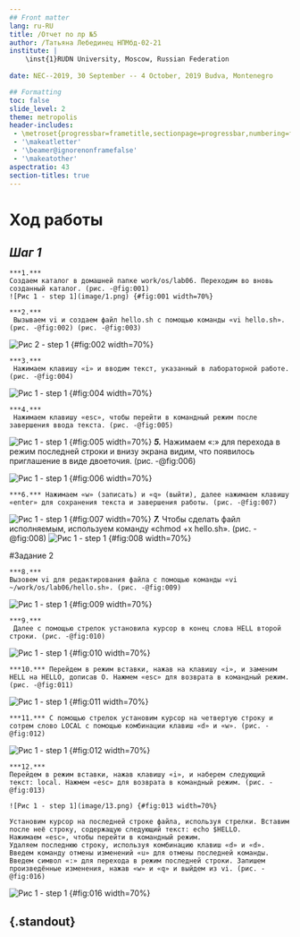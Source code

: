 ```yaml
---
## Front matter
lang: ru-RU
title: /Отчет по лр №5
author: /Татьяна Лебединец НПМбд-02-21
institute: |
	\inst{1}RUDN University, Moscow, Russian Federation
	
date: NEC--2019, 30 September -- 4 October, 2019 Budva, Montenegro

## Formatting
toc: false
slide_level: 2
theme: metropolis
header-includes: 
 - \metroset{progressbar=frametitle,sectionpage=progressbar,numbering=fraction}
 - '\makeatletter'
 - '\beamer@ignorenonframefalse'
 - '\makeatother'
aspectratio: 43
section-titles: true
---
```


# Ход работы

## ***Шаг 1***

    ***1.***
    Создаем каталог в домашней папке work/os/lab06. Переходим во вновь созданный каталог. (рис. -@fig:001)
    ![Рис 1 - step 1](image/1.png) {#fig:001 width=70%}

    ***2.***
     Вызываем vi и создаем файл hello.sh с помощью команды «vi hello.sh». (рис. -@fig:002) (рис. -@fig:003)

![Рис 2 - step 1](image/2.png) {#fig:002 width=70%}



    ***3.***
     Нажимаем клавишу «i» и вводим текст, указанный в лабораторной работе. (рис. -@fig:004)
![Рис 1 - step 1](image/4.png) {#fig:004 width=70%} 
     
    ***4.***
     Нажимаем клавишу «esc», чтобы перейти в командный режим после завершения ввода текста. (рис. -@fig:005)
![Рис 1 - step 1](image/5.png) {#fig:005 width=70%}
    ***5.***
     Нажимаем «:» для перехода в режим последней строки и внизу экрана видим, что появилось приглашение в виде двоеточия. (рис. -@fig:006)

![Рис 1 - step 1](image/6.png) {#fig:006 width=70%}

    ***6.*** Нажимаем «w» (записать) и «q» (выйти), далее нажимаем клавишу «enter» для сохранения текста и завершения работы. (рис. -@fig:007)

![Рис 1 - step 1](image/7.png) {#fig:007 width=70%}
    ***7.*** 
    Чтобы сделать файл исполняемым, используем команду «chmod +x hello.sh». (рис. -@fig:008)
    ![Рис 1 - step 1](image/8.png) {#fig:008 width=70%}

#Задание 2

    ***8.*** 
    Вызовем vi для редактирования файла с помощью команды «vi ~/work/os/lab06/hello.sh». (рис. -@fig:009)

![Рис 1 - step 1](image/9.png) {#fig:009 width=70%}

    ***9.***
     Далее с помощью стрелок установила курсор в конец слова HELL второй строки. (рис. -@fig:010)

![Рис 1 - step 1](image/10.png) {#fig:010 width=70%}

    ***10.*** Перейдем в режим вставки, нажав на клавишу «i», и заменим HELL на HELLO, дописав O. Нажмем «esc» для возврата в командный режим. (рис. -@fig:011)

![Рис 1 - step 1](image/11.png) {#fig:011 width=70%}

    ***11.*** С помощью стрелок установим курсор на четвертую строку и сотрем слово LOCAL с помощью комбинации клавиш «d» и «w». (рис. -@fig:012)

![Рис 1 - step 1](image/12.png) {#fig:012 width=70%}
    
    ***12.***
    Перейдем в режим вставки, нажав клавишу «i», и наберем следующий текст: local. Нажмем «esc» для возврата в командный режим. (рис. -@fig:013)
    
    ![Рис 1 - step 1](image/13.png) {#fig:013 width=70%}
    
    Установим курсор на последней строке файла, используя стрелки. Вставим после неё строку, содержащую следующий текст: echo $HELLO. 
    Нажимаем «esc», чтобы перейти в командный режим.
    Удаляем последнюю строку, используя комбинацию клавиш «d» и «d».
    Введем команду отмены изменений «u» для отмены последней команды. 
    Введем символ «:» для перехода в режим последней строки. Запишем произведённые изменения, нажав «w» и «q» и выйдем из vi. (рис. -@fig:016)

![Рис 1 - step 1](image/16.png) {#fig:016 width=70%}

## {.standout}

